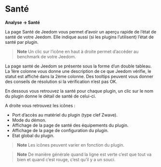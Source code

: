 # Santé
**Analyse → Santé**

La page Santé de Jeedom vous permet d’avoir un aperçu rapide de l’état de santé de votre Jeedom.
Elle indique aussi (si les plugins l’utilisent) l’état de santé par plugin.

> **Note**
> Un clic sur l’icône en haut à droite permet d’accéder au benchmark de votre Jeedom.

La page santé de Jeedom se présente sous la forme d’un double tableau.
La 1ère colonne vous donne une description de ce que Jeedom vérifie, le statut est affiché dans la 2ème colonne.
Des tooltips peuvent vous donner des conseils de résolution si la vérification n’est pas OK.

En dessous vous retrouvez la santé pour chaque plugin, un clic sur le nom du plugin donne le détail de santé de celui-ci.

A droite vous retrouvez les icônes :

-   Port d’accès au matériel du plugin (type clef Zwave).
-   Mode du démon.
-   Affichage de la page de santé des équipements du plugin.
-   Affichage de la page de configuration du plugin.
-   Etat global du plugin.

> **Note**
> Les icônes peuvent varier en fonction du plugin.

> **Note**
> De manière générale quand la ligne est verte c’est que tout va bien et quand c’est rouge, c’est qu’il y a un souci.
